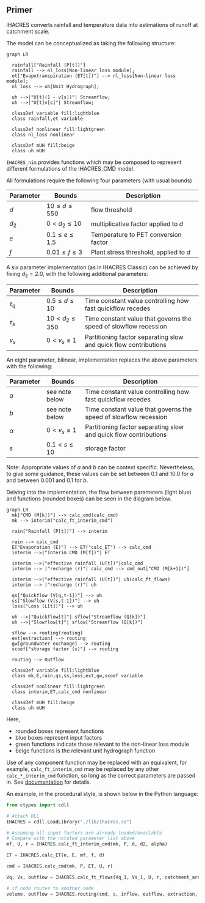 ## Primer

IHACRES converts rainfall and temperature data into estimations of runoff at catchment scale.

The model can be conceptualized as taking the following structure:

```mermaid
graph LR

  rainfall["Rainfall (P[t])"]
  rainfall --> nl_loss[Non-linear loss module];
  et["Evapotranspiration (ET[t])"] --> nl_loss[Non-linear loss module];
  nl_loss --> uh[Unit Hydrograph];

  uh -->|"U[t](1 - v[s])"| Streamflow;
  uh -->|"U[t]v[s]"| Streamflow;

  classDef variable fill:lightblue
  class rainfall,et variable

  classDef nonlinear fill:lightgreen
  class nl_loss nonlinear

  classDef mUH fill:beige
  class uh mUH
```

`IHACRES_nim` provides functions which may be composed to represent different formulations of the IHACRES_CMD model.

All formulations require the following four parameters (with usual bounds)

| Parameter 	| Bounds             	| Description                            	|
|-----------	|--------------------	|----------------------------------------	|
| $d$       	| $10 \le d \le 550$ 	| flow threshold                         	|
| $d_2$     	| $0 < d_2 \le 10$    | multiplicative factor applied to $d$   	|
| $e$       	| $0.1 \le e \le 1.5$ | Temperature to PET conversion factor   	|
| $f$       	| $0.01 \le f \le 3$ 	| Plant stress threshold, applied to $d$ 	|


A six parameter implementation (as in IHACRES Classic) can be achieved by fixing $d_2 = 2.0$, with the following additional parameters:

| Parameter | Bounds             	| Description                            	                          |
|-----------|--------------------	|-----------------------------------------------------------------	|
| $\tau_q$  | $0.5 \le d \le 10$ 	| Time constant value controlling how fast quickflow recedes      	|
| $\tau_s$  | $10 < d_2 \le 350$  | Time constant value that governs the speed of slowflow recession 	|
| $v_s$     | $0 < v_s \le 1$     | Partitioning factor separating slow and quick flow contributions 	|

An eight parameter, bilinear, implementation replaces the above parameters with the following:

| Parameter 	| Bounds        | Description                            	                          |
|-----------	|---------------|-----------------------------------------------------------------	|
| $a$      | see note below   | Time constant value controlling how fast quickflow recedes      	|
| $b$      | see note below   | Time constant value that governs the speed of slowflow recession 	|
| $\alpha$ | $0 < v_s \le 1$  | Partitioning factor separating slow and quick flow contributions 	|
| $s$      | $0.1 < s \le 10$ | storage factor |


Note: Appropriate values of $a$ and $b$ can be context specific. Nevertheless, to give some guidance, these values can be set between 0.1 and 10.0 for $a$ and between 0.001 and 0.1 for $b$.

Delving into the implementation, the flow between parameters (light blue) and functions (rounded boxes) can be seen in the diagram below.

```mermaid
graph LR
  mk["CMD (M[k])"] --> calc_cmd(calc_cmd)
  mk --> interim("calc_ft_interim_cmd")

  rain["Rainfall (P[t])"] --> interim
  
  rain --> calc_cmd
  E["Evaporation (E)"] --> ET("calc_ET") --> calc_cmd
  interim -->|"Interim CMD (M[f])"| ET

  interim -->|"effective rainfall (U[t])"|calc_cmd
  interim --> |"recharge (r)"| calc_cmd --> cmd_out["CMD (M[k+1])"]
  
  interim -->|"effective rainfall (U[t])"| uh(calc_ft_flows)
  interim --> |"recharge (r)"| uh

  qs["Quickflow (V[q,t-1])"] --> uh
  ss["Slowflow (V[s,t-1])"] --> uh
  loss["Loss (L[t])"] --> uh

  uh -->|"Quickflow[t]"| sflow["Streamflow (Q[k])"]
  uh -->|"Slowflow[t]"| sflow["Streamflow (Q[k])"]

  sflow --> routing(routing)
  ext[extraction] --> routing
  gw[groundwater exchange] --> routing
  scoef["storage factor (s)"] --> routing

  routing --> Outflow

  classDef variable fill:lightblue
  class mk,E,rain,qs,ss,loss,ext,gw,scoef variable

  classDef nonlinear fill:lightgreen
  class interim,ET,calc_cmd nonlinear

  classDef mUH fill:beige
  class uh mUH
```

Here, 
 - rounded boxes represent functions
 - blue boxes represent input factors
 - green functions indicate those relevant to the non-linear loss module
 - beige functions is the relevant unit hydrograph function

Use of any component function may be replaced with an equivalent, for example, `calc_ft_interim_cmd` may be replaced by any other `calc_*_interim_cmd` function, so long as the correct parameters are passed in. See [documentation](https://connectedsystems.github.io/ihacres_nim/docs/ihacres.html) for details.

An example, in the procedural style, is shown below in the Python language:

```python
from ctypes import cdll

# Attach DLL
IHACRES = cdll.LoadLibrary("./lib/ihacres.so")

# Assuming all input factors are already loaded/available
# Compare with the notated parameter list above
mf, U, r = IHACRES.calc_ft_interim_cmd(mk, P, d, d2, alpha)

ET = IHACRES.calc_ET(e, E, mf, f, d)

cmd = IHACRES.calc_cmd(mk, P, ET, U, r)

Vq, Vs, outflow = IHACRES.calc_ft_flows(Vq_1, Vs_1, U, r, catchment_area, a, b, loss)

# if node routes to another node
volume, outflow = IHACRES.routing(cmd, s, inflow, outflow, extraction, gw_exchange)
```